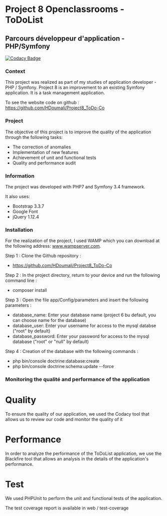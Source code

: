 # Project 8 Openclassrooms - ToDoList

## Parcours développeur d'application - PHP/Symfony 

[![Codacy Badge](https://api.codacy.com/project/badge/Grade/f7f72087878f44e899dcbd152b25cfcd)](https://www.codacy.com/app/HDoumali/Project8_ToDo-Co?utm_source=github.com&amp;utm_medium=referral&amp;utm_content=HDoumali/Project8_ToDo-Co&amp;utm_campaign=Badge_Grade)

### Context 

This project was realized as part of my studies of application developer - PHP / Symfony.
Project 8 is an improvement to an existing Symfony application. It is a task management application.

To see the website code on github : https://github.com/HDoumali/Project8_ToDo-Co

### Project 

The objective of this project is to improve the quality of the application through the following tasks:

- The correction of anomalies
- Implementation of new features
- Achievement of unit and functional tests
- Quality and performance audit

### Information 

The project was developed with PHP7 and Symfony 3.4 framework.

It also uses:
- Bootstrap 3.3.7
- Google Font
- jQuery 1.12.4

### Installation

For the realization of the project, I used WAMP which you can download at the following address: www.wampserver.com.

Step 1 : Clone the Github repository : 
- https://github.com/HDoumali/Project8_ToDo-Co

Step 2 : In the project directory, return to your device and run the following command line : 
- composer install

Step 3  : Open the file app/Config/parameters and insert the following parameters :
- database_name: Enter your database name (project 6 bu default, you can choose name for the database)
- database_user: Enter your username for access to the mysql databse ("root" by default)
- database_password: Enter your password for access to the mysql database ("root" or "null" by default)

Step 4 : Creation of the database with the following commands :
- php bin/console doctrine:database:create
- php bin/console doctrine:schema:update --force

### Monitoring the qualité and performance of the application 

# Quality 

To ensure the quality of our application, we used the Codacy tool that allows us to review our code and monitor the quality of it

# Performance

In order to analyze the performance of the ToDoList application, we use the Blackfire tool that allows an analysis in the details of the application's performance.

# Test 

We used PHPUnit to perform the unit and functional tests of the application.

The test coverage report is available in web / test-coverage




